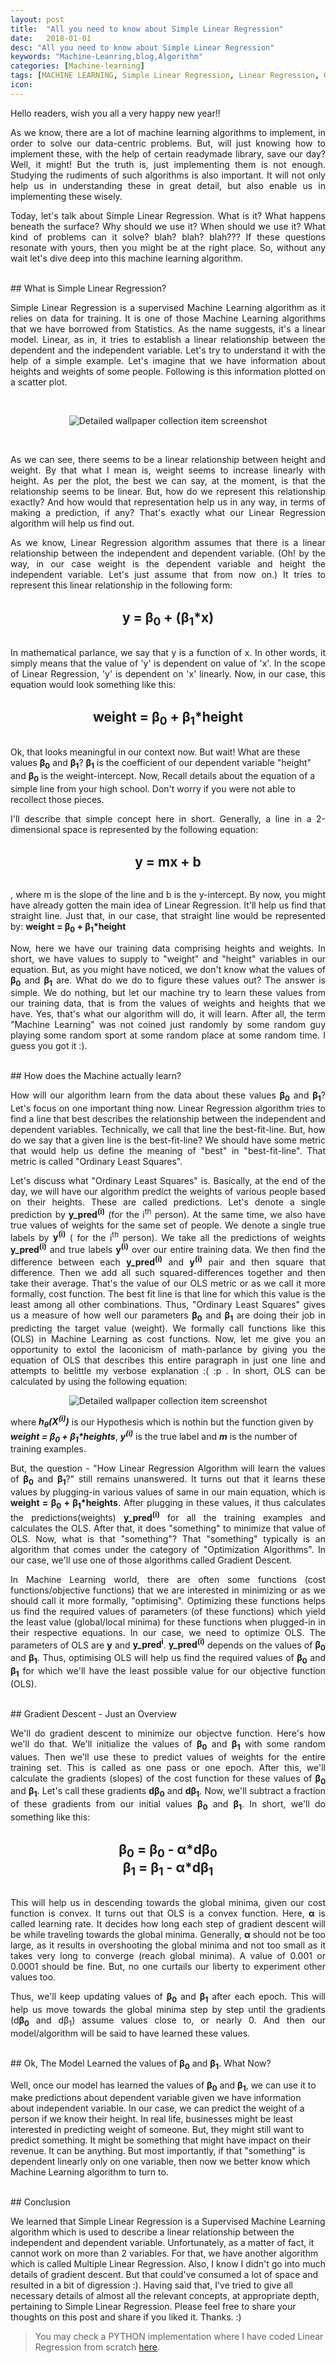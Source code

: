 ```yaml
---
layout: post
title:  "All you need to know about Simple Linear Regression"
date:   2018-01-01
desc: "All you need to know about Simple Linear Regression"
keywords: "Machine-Leanring,blog,Algorithm"
categories: [Machine-learning]
tags: [MACHINE LEARNING, Simple Linear Regression, Linear Regression, OLS]
icon: 
---
```


Hello readers, wish you all a very happy new year!!
<p align="justify">
As we know, there are a lot of machine learning algorithms to implement, in order to solve our data-centric problems. But, will just knowing how to implement these, with the help of certain readymade library, save our day? Well, it might! But the truth is, just implementing them is not enough. Studying the rudiments of such algorithms is also important. It will not only help us in understanding these in great detail, but also enable us in implementing these wisely.
</p>

<p align="justify">
Today, let's talk about Simple Linear Regression. What is it? What happens beneath the surface? Why should we use it? When should we use it? What kind of problems can it solve? blah? blah? blah??? If these questions resonate with yours, then you might be at the right place. So, without any wait let's dive deep into this machine learning algorithm.
</p>
<br>
## What is Simple Linear Regression?
<p align="justify">
Simple Linear Regression is a supervised Machine Learning algorithm as it relies on data for training. It is one of those Machine Learning algorithms that we have borrowed from Statistics.  As the name suggests, it's a linear model. Linear, as in, it tries to establish a linear relationship between the dependent and the independent variable. Let's try to understand it with the help of a simple example. Let's imagine that we have information about heights and weights of some people. Following is this information plotted on a scatter plot.
</p>

<br>
<p align="center">
  <img alt="Detailed wallpaper collection item screenshot" title="Height vs Weight"  src="/static/assets/img/posts/LinearRegressionScatterPlot.JPG">
</p>
<br>

<p align="justify">
As we can see, there seems to be a linear relationship between height and weight. By that what I mean is, weight seems to increase linearly with height. As per the plot, the best we can say, at the moment, is that the relationship seems to be linear. But, how do we represent this relationship exactly? And how would that representation help us in any way, in terms of making a prediction, if any? That's exactly what our Linear Regression algorithm will help us find out.
</p>

<p align="justify">
As we know, Linear Regression algorithm assumes that there is a linear relationship between the independent and dependent variable. (Oh! by the way, in our case weight is the dependent variable and height the independent variable. Let's just assume that from now on.) It tries to represent this linear relationship in the following form:
</p>

<br>
<div style="font-size: 150%; font-weight: bold; ">
<center>y = <b>&beta;<sub>0</sub></b> + (&beta;<sub>1</sub>*x)</center>
</div>
<br>

<p align="justify">
In mathematical parlance, we say that y is a function of x. In other words, it simply means that the value of 'y' is dependent on value of 'x'. In the scope of Linear Regression, 'y' is dependent on 'x' linearly. Now, in our case, this equation would look something like this:
</p>	

<br>
<div style="font-size: 150%; font-weight: bold; ">
<center>weight = <b>&beta;<sub>0</sub></b> + &beta;<sub>1</sub>*height</center>
</div>
<br>

<p>
Ok, that looks meaningful in our context now. But wait! What are these values <b>&beta;<sub>0</sub></b> and <b>&beta;<sub>1</sub></b>? <b>&beta;<sub>1</sub></b> is the coefficient of our dependent variable "height" and <b>&beta;<sub>0</sub></b> is the weight-intercept. Now, Recall details about the equation of a simple line from your high school. Don't worry if you were not able to recollect those pieces. 
</p>

<p align="justify">
I'll describe that simple concept here in short. Generally, a line in a 2-dimensional space is represented by the following equation:
</p>

<br>
<div style="font-size: 150%; font-weight: bold; ">
<center>y = mx + b</center>
</div>
<br>

<p align="justify">
, where m is the slope of the line and b is the y-intercept.
By now, you might have already gotten the main idea of Linear Regression. It'll help us find that straight line. Just that, in our case, that straight line would be represented by: <b>weight = <b>&beta;<sub>0</sub></b> + &beta;<sub>1</sub>*height</b>
</p>

<p align="justify">
Now, here we have our training data comprising heights and weights. In short, we have values to supply to "weight" and "height" variables in our equation. But, as you might have noticed, we don't know what the values of <b>&beta;<sub>0</sub></b> and <b>&beta;<sub>1</sub></b> are. What do we do to figure these values out? The answer is simple. We do nothing, but let our machine try to learn these values from our training data, that is from the values of weights and heights that we have. Yes, that's what our algorithm will do, it will learn. After all, the term "Machine Learning" was not coined just randomly by some random guy playing some random sport at some random place at some random time. I guess you got it :).
</p>

<br>
## How does the Machine actually learn?
<p align="justify">
How will our algorithm learn from the data about these values <b>&beta;<sub>0</sub></b> and <b>&beta;<sub>1</sub></b>? Let's focus on one important thing now. Linear Regression algorithm tries to find a line that best describes the relationship between the independent and dependent variables. Technically, we call that line the best-fit-line. But, how do we say that a given line is the best-fit-line? We should have some metric that would help us define the meaning of "best" in "best-fit-line". That metric is called "Ordinary Least Squares". 
</p>
<p align="justify">
Let's discuss what "Ordinary Least Squares" is. Basically, at the end of the day, we will have our algorithm predict the weights of various people based on their heights. These are called predictions. Let's denote a single prediction by <b>y_pred<sup>(i)</sup></b> (for the i<sup>th</sup> person). At the same time, we also have true values of weights for the same set of people. We denote a single true labels by <b>y<sup>(i)</sup></b> ( for the i<sup>th</sup> person). We take all the predictions of weights <b>y_pred<sup>(i)</sup></b> and true labels <b>y<sup>(i)</sup></b> over our entire training data. We then find the difference between each <b>y_pred<sup>(i)</sup></b> and <b>y<sup>(i)</sup></b> pair and then square that difference. Then we add all such squared-differences together and then take their average. That's the value of our OLS metric or as we call it more formally, cost function. The best fit line is that line for which this value is the least among all other combinations. Thus, "Ordinary Least Squares" gives us a measure of how well our parameters <b>&beta;<sub>0</sub></b> and <b>&beta;<sub>1</sub></b> are doing their job in predicting the target value (weight). We formally call functions like this (OLS) in Machine Learning as cost functions. Now, let me give you an opportunity to extol the laconicism of math-parlance by giving you the equation of OLS that describes this entire paragraph in just one line and attempts to belittle my verbose explanation :( :p . In short, OLS can be calculated by using the following equation:
</p>

<p align="center">
  <img alt="Detailed wallpaper collection item screenshot" title="Cost Function"  src="/static/assets/img/posts/LinearRegressionCostFunction.JPG">
</p>

<p>
where <b><i>h<sub>θ</sub>(X<sup>(i)</sup>)</i></b> is our Hypothesis which is nothin but the function given by  <i><b>weight = <b>&beta;<sub>0</sub></b> + &beta;<sub>1</sub>*heights</b></i>, <i><b>y<sup>(i)</sup></b></i> is the true label and <i><b>m</b></i> is the number of training examples.
</p>
<p align="justify">
But, the question - "How Linear Regression Algorithm will learn the values of <b>&beta;<sub>0</sub></b> and <b>&beta;<sub>1</sub></b>?" still remains unanswered. It turns out that it learns these values by plugging-in various values of same in our main equation, which is <b>weight = <b>&beta;<sub>0</sub></b> + &beta;<sub>1</sub>*heights</b>. After plugging in these values, it thus calculates the predictions(weights) <b>y_pred<sup>(i)</sup></b> for all the training examples and calculates the OLS. After that, it does "something" to minimize that value of OLS. Now, what is that "something"? That "something" typically is an algorithm that comes under the category of "Optimization Algorithms". In our case, we'll use one of those algorithms called Gradient Descent.
</p>
<p align="justify">
In Machine Learning world, there are often some functions (cost functions/objective functions) that we are interested in minimizing or as we should call it more formally, "optimising". Optimizing these functions helps us find the required values of parameters (of these functions) which yield the least value (global/local minima) for these functions when plugged-in in their respective equations. In our case, we need to optimize OLS. The parameters of OLS are <b>y</b> and <b>y_pred<sup>i</sup></b>. <b>y_pred<sup>(i)</sup></b> depends on the values of <b>&beta;<sub>0</sub></b> and <b>&beta;<sub>1</sub></b>. Thus, optimising OLS will help us find the required values of <b>&beta;<sub>0</sub></b> and <b>&beta;<sub>1</sub></b> for which we'll have the least possible value for our objective function (OLS). 
</p>

<br>
## Gradient Descent - Just an Overview
<p align="justify">
We'll do gradient descent to minimize our objectve function. Here's how we'll do that. We'll initialize the values of  <b>&beta;<sub>0</sub></b> and <b>&beta;<sub>1</sub></b> with some random values. Then we'll use these to predict values of weights for the entire training set. This is called as one pass or one epoch. After this, we'll calculate the gradients (slopes) of the cost function for these values of <b>&beta;<sub>0</sub></b> and <b>&beta;<sub>1</sub></b>. Let's call these gradients <b>d&beta;<sub>0</sub></b> and <b>d&beta;<sub>1</sub></b>. Now, we'll subtract a fraction of these gradients from our initial values <b>&beta;<sub>0</sub></b> and <b>&beta;<sub>1</sub></b>.  In short, we'll do something like this:
</p>

<br>
<div style="font-size: 150%; font-weight: bold; ">
<center>&beta;<sub>0</sub> = <b>&beta;<sub>0</sub></b> - <b>&alpha;</b>*d&beta;<sub>0</sub></center>
</div>
<div style="font-size: 150%; font-weight: bold; ">	
<center>&beta;<sub>1</sub> = <b>&beta;<sub>1</sub></b> - <b>&alpha;</b>*d&beta;<sub>1</sub></center>
</div>
<br>

<p align="justify">
This will help us in descending towards the global minima, given our cost function is convex. It turns out that OLS is a convex function. Here, <b>&alpha;</b> is called learning rate. It decides how long each step of gradient descent will be while traveling towards the global minima. Generally, <b>&alpha;</b> should not be too large, as it results in overshooting the global minima and not too small as it takes very long to converge (reach global minima). A value of 0.001 or 0.0001 should be fine. But, no one curtails our liberty to experiment other values too.
</p>

<p align="justify">
Thus, we'll keep updating values of <b>&beta;<sub>0</sub></b> and <b>&beta;<sub>1</sub></b> after each epoch. This will help us move towards the global minima step by step until the gradients (d<b>&beta;<sub>0</sub></b> and d&beta;<sub>1</sub>) assume values close to, or nearly 0. And then our model/algorithm will be said to have learned these values.
</p>

<br>
## Ok, The Model Learned the values of <b>&beta;<sub>0</sub></b> and <b>&beta;<sub>1</sub></b>. What Now?
<p>
Well, once our model has learned the values of <b>&beta;<sub>0</sub></b> and <b>&beta;<sub>1</sub></b>, we can use it to make predictions about dependent variable given we have information about independent variable. In our case, we can predict the weight of a person if we know their height. In real life, businesses might be least interested in predicting weight of someone. But, they might still want to predict something. It might be something that might have impact on their revenue. It can be anything. But most importantly, if that "something" is dependent linearly only on one variable, then now we better know which Machine Learning algorithm to turn to.
</p>

<br>
## Conclusion
<p>We learned that Simple Linear Regression is a Supervised Machine Learning algorithm which is used to describe a linear relationship between the independent and dependent variable. Unfortunately, as a matter of fact, it cannot work on more than 2 variables. For that, we have another algorithm which is called Multiple Linear Regression. Also, I know I didn't go into much details of gradient descent. But that could've consumed a lot of space and resulted in a bit of digression :). Having said that, I've tried to give all necessary details of almost all the relevant concepts, at appropriate depth, pertaining to Simple Linear Regression. Please feel free to share your thoughts on this post and share if you liked it. Thanks. :)</p>

> You may check a PYTHON implementation where I have coded Linear Regression from scratch [here](https://github.com/PrashantShivajiBhapkar/Machine-Learning-Algorithms-from-Scratch/blob/master/LinearRegression.py).
